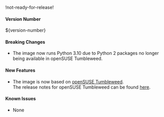 !not-ready-for-release!

#### Version Number
${version-number}

#### Breaking Changes
- The image now runs Python 3.10 due to Python 2 packages no longer being available in openSUSE Tumbleweed.

#### New Features
- The image is now based on [openSUSE Tumbleweed](https://get.opensuse.org/tumbleweed/).  
The release notes for openSUSE Tumbleweed can be found [here](https://doc.opensuse.org/release-notes/x86_64/openSUSE/Tumbleweed/).

#### Known Issues
- None
